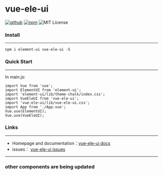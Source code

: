 # vue-ele-ui

[![github](https://img.shields.io/badge/Github-vue--ele--ui-blue)](https://github.com/Dawn-ferry/vue-ele-ui)
[![npm](https://img.shields.io/badge/npm-vue--ele--ui-red)](https://www.npmjs.com/package/vue-ele-ui)
![MIT License](https://img.shields.io/badge/License-MIT-green)

### Install

<hr/>

```
npm i element-ui vue-ele-ui -S
```

### Quick Start

<hr/>

In main.js:

```
import Vue from 'vue';
import ElementUI from 'element-ui';
import 'element-ui/lib/theme-chalk/index.css';
import VueEleUI from 'vue-ele-ui';
import 'vue-ele-ui/lib/vue-ele-ui.css';
import App from './App.vue';
Vue.use(ElementUI);
Vue.use(VueEleUI);
```

### Links

<hr/>

- Homepage and documentation：[vue-ele-ui docs](https://dawn-ferry.github.io/vue-ele-ui)
- issues：
  [vue-ele-ui issues](https://github.com/Dawn-ferry/vue-ele-ui/issues)

<hr/>

### other components are being updated
